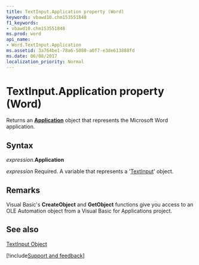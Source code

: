 ```yaml
---
title: TextInput.Application property (Word)
keywords: vbawd10.chm153551848
f1_keywords:
- vbawd10.chm153551848
ms.prod: word
api_name:
- Word.TextInput.Application
ms.assetid: 3a764be1-78a6-5080-a0f7-e3de613888fd
ms.date: 06/08/2017
localization_priority: Normal
---
```



# TextInput.Application property (Word)

Returns an  **[Application](Word.Application.md)** object that represents the Microsoft Word application.


## Syntax

_expression_.**Application**

_expression_ Required. A variable that represents a '[TextInput](Word.TextInput.md)' object.


## Remarks

Visual Basic's  **CreateObject** and **GetObject** functions give you access to an OLE Automation object from a Visual Basic for Applications project.


## See also


[TextInput Object](Word.TextInput.md)

[!include[Support and feedback](~/includes/feedback-boilerplate.md)]